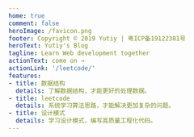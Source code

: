 ```yaml
---
home: true
comment: false
heroImage: /favicon.png
footer: Copyright © 2019 Yutiy | 粤ICP备19122381号
heroText: Yutiy's Blog
tagline: Learn Web development together
actionText: come on →
actionLink: '/leetcode/'
features:
- title: 数据结构
  details: 了解数据结构，才能更好的处理数据。
- title: leetcode
  details: 系统学习算法思路，才能解决更加复杂的问题。
- title: 设计模式
  details: 学习设计模式，编写高质量工程化代码。
---
```


